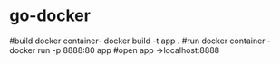 # go-docker

#build docker container- docker build -t app . 
#run docker container - docker run -p 8888:80 app
#open app ->localhost:8888

